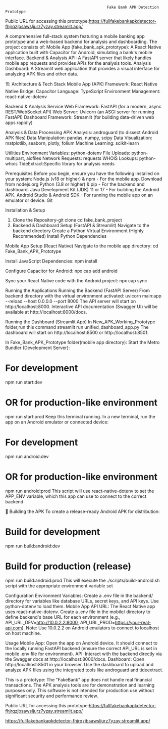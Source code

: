                                                  Fake Bank APK Detection Prototype
                                                                             

Public URL for accessing this prototype:https://fullfakebankapkdetector-fhjrqzjbsawsljurz7yzay.streamlit.app/

A comprehensive full-stack system featuring a mobile banking app prototype and a web-based backend for analysis and dashboarding. The project consists of:
Mobile App (fake_bank_apk_prototype): A React Native application built with Capacitor for Android, simulating a bank's mobile interface.
Backend & Analysis API: A FastAPI server that likely handles mobile app requests and provides APIs for the analysis tools.
Analysis Dashboard: A Streamlit web application that provides a visual interface for analyzing APK files and other data.


🏗️ Architecture & Tech Stack
Mobile App (APK)
Framework: React Native
Native Bridge: Capacitor
Language: TypeScript
Environment Management: react-native-dotenv

Backend & Analysis Service
Web Framework: FastAPI (for a modern, async REST/WebSocket API)
Web Server: Uvicorn (an ASGI server for running FastAPI)
Dashboard Framework: Streamlit (for building data-driven web apps rapidly)

Analysis & Data Processing
APK Analysis: androguard (to dissect Android APK files)
Data Manipulation: pandas, numpy, scipy
Data Visualization: matplotlib, seaborn, plotly, folium
Machine Learning: scikit-learn

Utilities
Environment Variables: python-dotenv
File Uploads: python-multipart, aiofiles
Network Requests: requests
WHOIS Lookups: python-whois
TideExtract:Specific library for analysis needs


Prerequisites
Before you begin, ensure you have the following installed on your system:
Node.js (v18 or higher) & npm - For the mobile app.
Download from nodejs.org
Python (3.8 or higher) & pip - For the backend and dashboard.
Java Development Kit (JDK) 11 or 17 - For building the Android APK.
Android Studio & Android SDK - For running the mobile app on an emulator or device.
Git

Installation & Setup
1. Clone the Repository-git clone <your-repository-url>
                        cd fake_bank_project
2. Backend & Dashboard Setup (FastAPI & Streamlit)
Navigate to the backend directory 
Create a Python Virtual Environment (Highly Recommended)
Install Python Dependencies


Mobile App Setup (React Native)
Navigate to the mobile app directory:
cd Fake_Bank_APK_Prototype

Install JavaScript Dependencies:
npm install

Configure Capacitor for Android:
npx cap add android

Sync your React Native code with the Android project:
npx cap sync

Running the Applications
Running the Backend (FastAPI Server)
From  backend directory with the virtual environment activated:
uvicorn main:app --reload --host 0.0.0.0 --port 8000
The API server will start on http://localhost:8000.
Interactive API documentation (Swagger UI) will be available at http://localhost:8000/docs.

Running the Dashboard (Streamlit App)
In New_APK_Working_Prototype folder,run this command
streamlit run unified_dashboard_app.py
The dashboard will start on http://localhost:8500 or http://localhost:8501.

In Fake_Bank_APK_Prototype folder(mobile app directory):
Start the Metro Bundler (Development Server):
# For development
npm run start:dev
# OR for production-like environment
npm run start:prod
Keep this terminal running.
In a new terminal, run the app on an Android emulator or connected device:
# For development
npm run android:dev
# OR for production-like environment
npm run android:prod
This script will use react-native-dotenv to set the APP_ENV variable, which this app can use to connect to the correct backend 


📱 Building the APK
To create a release-ready Android APK for distribution:
# Build for development
npm run build:android:dev

# Build for production (release)
npm run build:android:prod
This will execute the ./scripts/build-android.sh script with the appropriate environment variable set

Configuration
Environment Variables: Create a .env file in the backend/ directory for variables like database URLs, secret keys, and API keys. Use python-dotenv to load them.
Mobile App API URL: The React Native app uses react-native-dotenv. Create a .env file in the mobile/ directory to define backend's base URL for each environment (e.g., API_URL_DEV=http://10.0.2.2:8000, API_URL_PROD=https://your-real-api.com). Note: Use 10.0.2.2 on Android emulators to connect to localhost on  host machine.


Usage
Mobile App: Open the app on  Android device. It should connect to the locally running FastAPI backend (ensure the correct API_URL is set in mobile .env file for environment).
API: Interact with the backend directly via the Swagger docs at http://localhost:8000/docs.
Dashboard: Open http://localhost:8501 in your browser. Use the dashboard to upload and analyze APK files using the integrated tools like androguard and tideextract.


This is a prototype:
The "FakeBank" app does not handle real financial transactions.
The APK analysis tools are for demonstration and learning purposes only.
This software is not intended for production use without significant security and performance review.

Public URL for accessing this prototype:https://fullfakebankapkdetector-fhjrqzjbsawsljurz7yzay.streamlit.app/













https://fullfakebankapkdetector-fhjrqzjbsawsljurz7yzay.streamlit.app/
